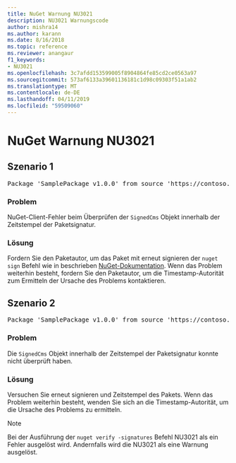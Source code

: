 ```yaml
---
title: NuGet Warnung NU3021
description: NU3021 Warnungscode
author: mishra14
ms.author: karann
ms.date: 8/16/2018
ms.topic: reference
ms.reviewer: anangaur
f1_keywords:
- NU3021
ms.openlocfilehash: 3c7afdd153599005f8904864fe85cd2ce0563a97
ms.sourcegitcommit: 573af6133a39601136181c1d98c09303f51a1ab2
ms.translationtype: MT
ms.contentlocale: de-DE
ms.lasthandoff: 04/11/2019
ms.locfileid: "59509060"
---
```

# <a name="nuget-warning-nu3021"></a>NuGet Warnung NU3021

## <a name="scenario-1"></a>Szenario 1

<pre>Package 'SamplePackage v1.0.0' from source 'https://contoso.com/index.json': The primary signature's timestamp signature validation failed.</pre>

### <a name="issue"></a>Problem

NuGet-Client-Fehler beim Überprüfen der `SignedCms` Objekt innerhalb der Zeitstempel der Paketsignatur.


### <a name="solution"></a>Lösung

Fordern Sie den Paketautor, um das Paket mit erneut signieren der `nuget sign` Befehl wie in beschrieben [NuGet-Dokumentation](https://docs.microsoft.com/en-us/nuget/create-packages/sign-a-package). Wenn das Problem weiterhin besteht, fordern Sie den Paketautor, um die Timestamp-Autorität zum Ermitteln der Ursache des Problems kontaktieren.



## <a name="scenario-2"></a>Szenario 2

<pre>Package 'SamplePackage v1.0.0' from source 'https://contoso.com/index.json': The timestamp signature validation failed.</pre>

### <a name="issue"></a>Problem

Die `SignedCms` Objekt innerhalb der Zeitstempel der Paketsignatur konnte nicht überprüft haben.


### <a name="solution"></a>Lösung

Versuchen Sie erneut signieren und Zeitstempel des Pakets. Wenn das Problem weiterhin besteht, wenden Sie sich an die Timestamp-Autorität, um die Ursache des Problems zu ermitteln.


> [!Note]
> Bei der Ausführung der `nuget verify -signatures` Befehl NU3021 als ein Fehler ausgelöst wird. Andernfalls wird die NU3021 als eine Warnung ausgelöst.